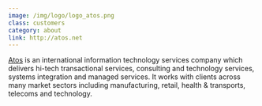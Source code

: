 ```yaml
---
image: /img/logo/logo_atos.png
class: customers
category: about
link: http://atos.net
---
```


[Atos](http://atos.net) is an international information technology services company which delivers hi-tech transactional services, consulting and technology services, systems integration and managed services. It works with clients across many market sectors including manufacturing, retail, health & transports, telecoms and technology.


